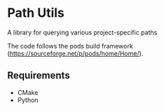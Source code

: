# Path Utils

A library for querying various project-specific paths

The code follows the pods build framework (https://sourceforge.net/p/pods/home/Home/).

## Requirements

* CMake
* Python
